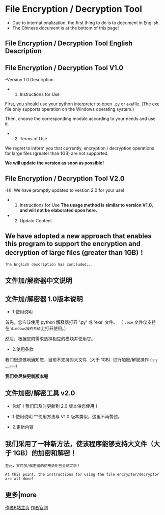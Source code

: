 # File Encryption / Decryption Tool

- Due to internationalization, the first thing to do is to document in English.
- The Chinese document is at the bottom of this page!

## File Encryption / Decryption Tool English Description

## File Encryption / Decryption Tool  V1.0

-Version 1.0 Description

- 1. Instructions for Use

First, you should use your python interpreter to open `.py` or `exe`file.
(The exe file only supports operation on the Windows operating system.)

Then, choose the corresponding module according to your needs and use it.

- 2. Terms of Use

We regret to inform you that currently, encryption / decryption operations for large files (greater than 1GB) are not supported.

**We will update the version as soon as possible!**


## File Encryption / Decryption Tool  V2.0

-Hi! We have promptly updated to version 2.0 for your use!

- 1. Instructions for Use
**The usage method is similar to version V1.0, and will not be elaborated upon here.**

- 2. Update Content

## We have adopted a new approach that enables this program to support the encryption and decryption of large files (greater than 1GB)！

`The English description has concluded...`


## 文件加/解密器中文说明


## 文件加/解密器 1.0版本说明

- 1.使用说明

首先，您应该使用 python 解释器打开 '.py' 或 'exe' 文件。
（ `.exe` 文件仅支持在 `Windows操作系统`上打开使用。)

然后，根据您的需求选择相应的模块并使用它。

- 2.使用条款

我们很遗憾地通知您，目前不支持对大文件（大于 1GB）进行加密/解密操作 (┬┬﹏┬┬)

**我们会尽快更新版本喔**

## 文件加密/解密工具 v2.0

- 你好！我们已及时更新到 2.0 版本供您使用！

- 1.使用说明
**使用方法与 V1.0 版本类似，这里不再赘述。

- 2.更新内容

## 我们采用了一种新方法，使该程序能够支持大文件（大于 1GB）的加密和解密！


`至此，文件加/解密器的使用说明已全部完毕！`

`At this point, the instructions for using the file encrypter/decryptor are all done!`

## 更多|more

[作者B站主页](https://space.bilibili.com/3461564273265329)
[作者官网](https://wenyuxiangxiang1221.wordpress.com)

